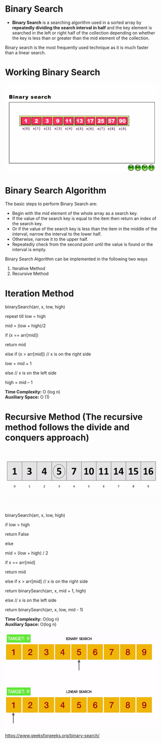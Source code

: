 # Binary Search

-   **Binary Search** is a searching algorithm used in a sorted array by **repeatedly dividing the search interval in half** and the key element is searched in the left or right half of the collection depending on whether the key is less than or greater than the mid element of the collection.

Binary search is the most frequently used technique as it is much faster than a linear search.

# Working Binary Search

![When does binary search terminate? - Quora](media/a28977e16a88229afb1d4ee46e84f078.gif)

# Binary Search Algorithm

The basic steps to perform Binary Search are:

-   Begin with the mid element of the whole array as a search key.
-   If the value of the search key is equal to the item then return an index of the search key.
-   Or if the value of the search key is less than the item in the middle of the interval, narrow the interval to the lower half.
-   Otherwise, narrow it to the upper half.
-   Repeatedly check from the second point until the value is found or the interval is empty.

Binary Search Algorithm can be implemented in the following two ways

1.  Iterative Method
2.  Recursive Method

# Iteration Method

binarySearch(arr, x, low, high)

repeat till low = high

mid = (low + high)/2

if (x == arr[mid])

return mid

else if (x \> arr[mid]) // x is on the right side

low = mid + 1

else // x is on the left side

high = mid – 1

**Time Complexity:** O (log n)  
**Auxiliary Space:** O (1)

# Recursive Method (The recursive method follows the divide and conquers approach)

![Binary Search in Java](media/d4f2666371b9955e2b78f0a3376e7ce4.gif)

binarySearch(arr, x, low, high)

if low \> high

return False

else

mid = (low + high) / 2

if x == arr[mid]

return mid

else if x \> arr[mid] // x is on the right side

return binarySearch(arr, x, mid + 1, high)

else // x is on the left side

return binarySearch(arr, x, low, mid - 1)

**Time Complexity:** O(log n)  
**Auxiliary Space:** O(log n)

![Binary Search - JavaScript](media/08327c46dbd718a1d2c0c65bd05b801b.gif)

https://www.geeksforgeeks.org/binary-search/
